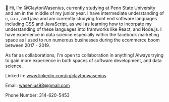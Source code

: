 👋 Hi, I’m @ClaytonWasenius, currently studying at Penn State University and am in the middle of my junior year. I have intermediate understanding of c, c++, and java 
and am currently studying front end software languages including CSS and JavaScript, as well as learning how to incorpate my understanding of these languages into framworks like React, and Node.js. 
I have experience in data science especially within the facebook marketing space as I used to run numerous businesses during the ecommerce boom between 2017 - 2019. 


As far as collaborations, I'm open to collaboration in anything! Always trying to gain more experience in both spaces of software development, and data science. 

Linked in: 
www.linkedin.com/in/claytonwasenius

Email: 
wasenius98@gmail.com

Phone Number: 
314-620-5453

